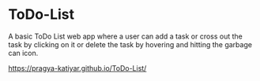 # ToDo-List

A basic ToDo List web app where a user can add a task or cross out the task by clicking on it or delete the task by hovering and hitting the garbage can icon.

https://pragya-katiyar.github.io/ToDo-List/
